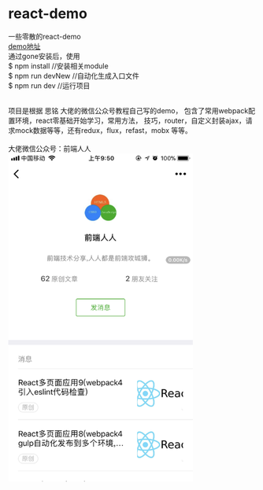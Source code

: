 # react-demo
一些零散的react-demo
<br/>
 <a href='https://re.uu20.top/' target="_blank">demo地址</a>
 <br/>
通过gone安装后，使用
 <br/>
$ npm install        //安装相关module
<br/>
$ npm run devNew     //自动化生成入口文件
 <br/>
$ npm run dev        //运行项目

 <br/>
 项目是根据  思铭  大佬的微信公众号教程自己写的demo，
 包含了常用webpack配置环境，react零基础开始学习，常用方法，
 技巧，router，自定义封装ajax，请求mock数据等等，还有redux，flux，refast，mobx
 等等。 
 <br/> 
 <br/>
 大佬微信公众号：前端人人
 <br/>
    <img src="https://github.com/649273833/img/blob/master/img/_20180622095106.png" width="375px" alt="微信公众号" title="微信公众号">

